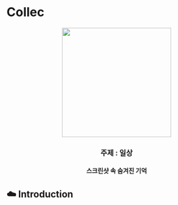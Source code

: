 # Collec
<div align="center">
<img src="https://github.com/user-attachments/assets/fdb8a902-826a-4ce6-93d2-2a6d563807b2" width="250" height="250" />
<br>

### 주제 : 일상
#### 스크린샷 속 숨겨진 기억

</div>

## ☁️ Introduction

